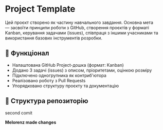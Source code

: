 # Project Template

Цей проєкт створено як частину навчального завдання. Основна мета — засвоїти принципи роботи з GitHub, створення проєктів у форматі Kanban, керування задачами (issues), співпраця з іншими учасниками та використання базових інструментів розробки.

## 🔧 Функціонал

- Налаштована GitHub Project-дошка (формат: Kanban)
- Додано 3 задачі (issues) з описом, пріоритетами, оцінкою розміру
- Підключено одногрупника як контриб'ютора
- Реалізовано роботу з Pull Requests
- Упорядковано структуру проєкту та документацію

## 📁 Структура репозиторію



second comit

**Melorenz made changes**
